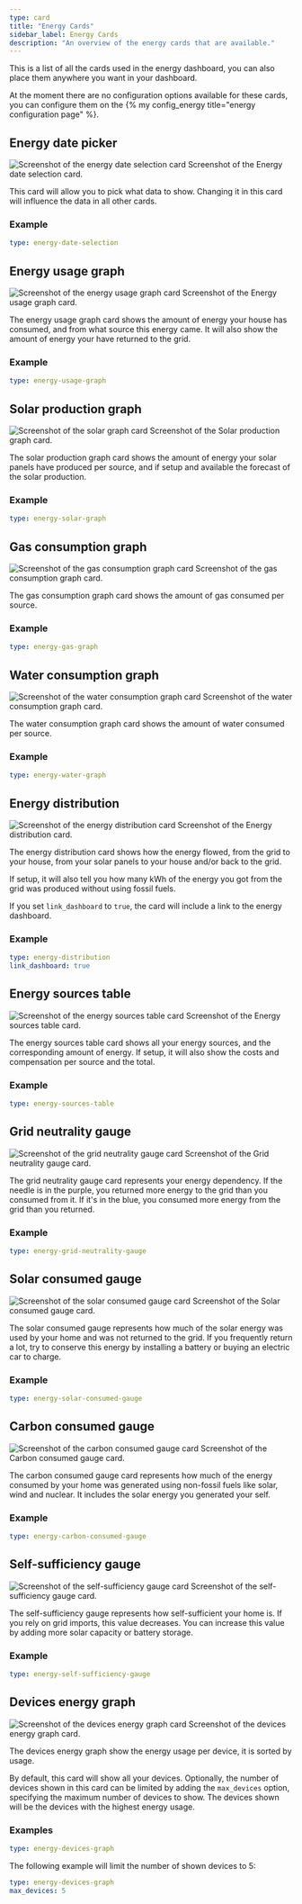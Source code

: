 ```yaml
---
type: card
title: "Energy Cards"
sidebar_label: Energy Cards
description: "An overview of the energy cards that are available."
---
```


This is a list of all the cards used in the energy dashboard, you can also place them anywhere you want in your dashboard.

At the moment there are no configuration options available for these cards, you can configure them on the {% my config_energy title="energy configuration page" %}.

## Energy date picker

<p class='img'>
  <img src='/images/dashboards/energy/date-selection.png' alt='Screenshot of the energy date selection card'>
  Screenshot of the Energy date selection card.
</p>

This card will allow you to pick what data to show. Changing it in this card will influence the data in all other cards.

### Example
```yaml
type: energy-date-selection
```

## Energy usage graph

<p class='img'>
  <img src='/images/dashboards/energy/usage-graph.png' alt='Screenshot of the energy usage graph card'>
  Screenshot of the Energy usage graph card.
</p>

The energy usage graph card shows the amount of energy your house has consumed, and from what source this energy came.
It will also show the amount of energy your have returned to the grid.

### Example
```yaml
type: energy-usage-graph
```

## Solar production graph

<p class='img'>
  <img src='/images/dashboards/energy/solar-graph.png' alt='Screenshot of the solar graph card'>
  Screenshot of the Solar production graph card.
</p>

The solar production graph card shows the amount of energy your solar panels have produced per source, and if setup and available the forecast of the solar production.

### Example
```yaml
type: energy-solar-graph
```

## Gas consumption graph

<p class='img'>
  <img src='/images/dashboards/energy/gas-graph.png' alt='Screenshot of the gas consumption graph card'>
  Screenshot of the gas consumption graph card.
</p>

The gas consumption graph card shows the amount of gas consumed per source.

### Example

```yaml
type: energy-gas-graph
```

## Water consumption graph

<p class='img'>
  <img src='/images/dashboards/energy/water-graph.png' alt='Screenshot of the water consumption graph card'>
  Screenshot of the water consumption graph card.
</p>

The water consumption graph card shows the amount of water consumed per source.

### Example

```yaml
type: energy-water-graph
```

## Energy distribution

<p class='img'>
  <img src='/images/dashboards/energy/distribution.png' alt='Screenshot of the energy distribution card'>
  Screenshot of the Energy distribution card.
</p>

The energy distribution card shows how the energy flowed, from the grid to your house, from your solar panels to your house and/or back to the grid.

If setup, it will also tell you how many kWh of the energy you got from the grid was produced without using fossil fuels.

If you set `link_dashboard` to `true`, the card will include a link to the energy dashboard.

### Example
```yaml
type: energy-distribution
link_dashboard: true
```

## Energy sources table

<p class='img'>
  <img src='/images/dashboards/energy/sources-table.png' alt='Screenshot of the energy sources table card'>
  Screenshot of the Energy sources table card.
</p>

The energy sources table card shows all your energy sources, and the corresponding amount of energy.
If setup, it will also show the costs and compensation per source and the total.

### Example
```yaml
type: energy-sources-table
```

## Grid neutrality gauge

<p class='img'>
  <img src='/images/dashboards/energy/grid-neutrality-gauge.png' alt='Screenshot of the grid neutrality gauge card'>
  Screenshot of the Grid neutrality gauge card.
</p>

The grid neutrality gauge card represents your energy dependency. If the needle is in the purple, you returned more energy to the grid than you consumed from it. If it's in the blue, you consumed more energy from the grid than you returned.

### Example
```yaml
type: energy-grid-neutrality-gauge
```

## Solar consumed gauge

<p class='img'>
  <img src='/images/dashboards/energy/solar-consumed-gauge.png' alt='Screenshot of the solar consumed gauge card'>
  Screenshot of the Solar consumed gauge card.
</p>

The solar consumed gauge represents how much of the solar energy was used by your home and was not returned to the grid. If you frequently return a lot, try to conserve this energy by installing a battery or buying an electric car to charge.

### Example
```yaml
type: energy-solar-consumed-gauge
```

## Carbon consumed gauge

<p class='img'>
  <img src='/images/dashboards/energy/carbon-consumed-gauge.png' alt='Screenshot of the carbon consumed gauge card'>
  Screenshot of the Carbon consumed gauge card.
</p>

The carbon consumed gauge card represents how much of the energy consumed by your home was generated using non-fossil fuels like solar, wind and nuclear. It includes the solar energy you generated your self.

### Example
```yaml
type: energy-carbon-consumed-gauge
```

## Self-sufficiency gauge

<p class='img'>
  <img src='/images/dashboards/energy/self-sufficiency-gauge.png' alt='Screenshot of the self-sufficiency gauge card'>
  Screenshot of the self-sufficiency gauge card.
</p>

The self-sufficiency gauge represents how self-sufficient your home is. If you rely on grid imports, this value decreases. You can increase this value by adding more solar capacity or battery storage.

### Example
```yaml
type: energy-self-sufficiency-gauge
```

## Devices energy graph

<p class='img'>
  <img src='/images/dashboards/energy/devices-graph.png' alt='Screenshot of the devices energy graph card'>
  Screenshot of the devices energy graph card.
</p>

The devices energy graph show the energy usage per device, it is sorted by usage.

By default, this card will show all your devices. Optionally, the number of devices shown in this card can be limited by adding the `max_devices` option, specifying the maximum number of devices to show. The devices shown will be the devices with the highest energy usage.

### Examples

```yaml
type: energy-devices-graph
```

The following example will limit the number of shown devices to 5:

```yaml
type: energy-devices-graph
max_devices: 5
```
